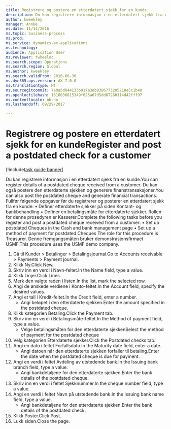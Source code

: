 ```yaml
--- 
title: Registrere og postere en etterdatert sjekk for en kunde
description: Du kan registrere informasjon i en etterdatert sjekk fra en kunde.
author: kweekley
manager: AnnBe
ms.date: 11/14/2016
ms.topic: business-process
ms.prod: 
ms.service: dynamics-ax-applications
ms.technology: 
audience: Application User
ms.reviewer: twheeloc
ms.search.scope: Operations
ms.search.region: Global
ms.author: kweekley
ms.search.validFrom: 2016-06-30
ms.dyn365.ops.version: AX 7.0.0
ms.translationtype: HT
ms.sourcegitcommit: 7e0a5d044133b917a3eb9386773205218e5c1b40
ms.openlocfilehash: 1610036815349f625a67d5dd67260114d42fff97
ms.contentlocale: nb-no
ms.lasthandoff: 09/29/2017

---
```

# <a name="register-and-post-a-postdated-check-for-a-customer"></a><span data-ttu-id="9f814-103">Registrere og postere en etterdatert sjekk for en kunde</span><span class="sxs-lookup"><span data-stu-id="9f814-103">Register and post a postdated check for a customer</span></span>

[!include[task guide banner](../../includes/task-guide-banner.md)]

<span data-ttu-id="9f814-104">Du kan registrere informasjon i en etterdatert sjekk fra en kunde.</span><span class="sxs-lookup"><span data-stu-id="9f814-104">You can register details of a postdated cheque received from a customer.</span></span> <span data-ttu-id="9f814-105">Du kan også postere den etterdaterte sjekken og generere finanstransaksjoner.</span><span class="sxs-lookup"><span data-stu-id="9f814-105">You can also post the postdated cheque and generate financial transactions.</span></span>   <span data-ttu-id="9f814-106">Fullfør følgende oppgaver før du registrerer og posterer en etterdatert sjekk fra en kunde: • Definer etterdaterte sjekker på siden Kontant- og bankbehandling • Definer en betalingsmåte for etterdaterte sjekker. Rollen for denne prosedyren er Kasserer.</span><span class="sxs-lookup"><span data-stu-id="9f814-106">Complete the following tasks before you register and post a postdated cheque received from a customer:   • Set up postdated Cheques in the Cash and bank management page • Set up a method of payment for postdated Cheques   The role for this procedure is Treasurer.</span></span> <span data-ttu-id="9f814-107">Denne fremgangsmåten bruker demonstrasjonsfirmaet USMF.</span><span class="sxs-lookup"><span data-stu-id="9f814-107">This procedure uses the USMF demo company.</span></span>

1. <span data-ttu-id="9f814-108">Gå til Kunder > Betalinger > Betalingsjournal.</span><span class="sxs-lookup"><span data-stu-id="9f814-108">Go to Accounts receivable > Payments > Payment journal.</span></span>
2. <span data-ttu-id="9f814-109">Klikk Ny.</span><span class="sxs-lookup"><span data-stu-id="9f814-109">Click New.</span></span>
3. <span data-ttu-id="9f814-110">Skriv inn en verdi i Navn-feltet.</span><span class="sxs-lookup"><span data-stu-id="9f814-110">In the Name field, type a value.</span></span>
4. <span data-ttu-id="9f814-111">Klikk Linjer.</span><span class="sxs-lookup"><span data-stu-id="9f814-111">Click Lines.</span></span>
5. <span data-ttu-id="9f814-112">Merk den valgte raden i listen.</span><span class="sxs-lookup"><span data-stu-id="9f814-112">In the list, mark the selected row.</span></span>
6. <span data-ttu-id="9f814-113">Angi de ønskede verdiene i Konto-feltet.</span><span class="sxs-lookup"><span data-stu-id="9f814-113">In the Account field, specify the desired values.</span></span>
7. <span data-ttu-id="9f814-114">Angi et tall i Kredit-feltet.</span><span class="sxs-lookup"><span data-stu-id="9f814-114">In the Credit field, enter a number.</span></span>
    * <span data-ttu-id="9f814-115">Angi beløpet i den etterdaterte sjekken.</span><span class="sxs-lookup"><span data-stu-id="9f814-115">Enter the amount specified in the postdated cheque.</span></span>  
8. <span data-ttu-id="9f814-116">Klikk kategorien Betaling.</span><span class="sxs-lookup"><span data-stu-id="9f814-116">Click the Payment tab.</span></span>
9. <span data-ttu-id="9f814-117">Skriv inn en verdi i Betalingsmåte-feltet.</span><span class="sxs-lookup"><span data-stu-id="9f814-117">In the Method of payment field, type a value.</span></span>
    * <span data-ttu-id="9f814-118">Velge betalingsmåten for den etterdaterte sjekken</span><span class="sxs-lookup"><span data-stu-id="9f814-118">Select the method of payment for the postdated cheque</span></span>  
10. <span data-ttu-id="9f814-119">Velg kategorien Etterdaterte sjekker.</span><span class="sxs-lookup"><span data-stu-id="9f814-119">Click the Postdated checks tab.</span></span>
11. <span data-ttu-id="9f814-120">Angi en dato i feltet Forfallsdato.</span><span class="sxs-lookup"><span data-stu-id="9f814-120">In the Maturity date field, enter a date.</span></span>
    * <span data-ttu-id="9f814-121">Angi datoen når den etterdaterte sjekken forfaller til betaling.</span><span class="sxs-lookup"><span data-stu-id="9f814-121">Enter the date when the postdated cheque is due for payment.</span></span>  
12. <span data-ttu-id="9f814-122">Angi en verdi i feltet Avdeling av utstedende bank.</span><span class="sxs-lookup"><span data-stu-id="9f814-122">In the Issuing bank branch field, type a value.</span></span>
    * <span data-ttu-id="9f814-123">Angi bankdetaljene for den etterdaterte sjekken.</span><span class="sxs-lookup"><span data-stu-id="9f814-123">Enter the bank details of the postdated cheque.</span></span>  
13. <span data-ttu-id="9f814-124">Skriv inn en verdi i feltet Sjekknummer.</span><span class="sxs-lookup"><span data-stu-id="9f814-124">In the cheque number field, type a value.</span></span>
14. <span data-ttu-id="9f814-125">Angi en verdi i feltet Navn på utstedende bank.</span><span class="sxs-lookup"><span data-stu-id="9f814-125">In the Issuing bank name field, type a value.</span></span>
    * <span data-ttu-id="9f814-126">Angi bankdetaljene for den etterdaterte sjekken.</span><span class="sxs-lookup"><span data-stu-id="9f814-126">Enter the bank details of the postdated check.</span></span>  
15. <span data-ttu-id="9f814-127">Klikk Poster.</span><span class="sxs-lookup"><span data-stu-id="9f814-127">Click Post.</span></span>
16. <span data-ttu-id="9f814-128">Lukk siden.</span><span class="sxs-lookup"><span data-stu-id="9f814-128">Close the page.</span></span>


